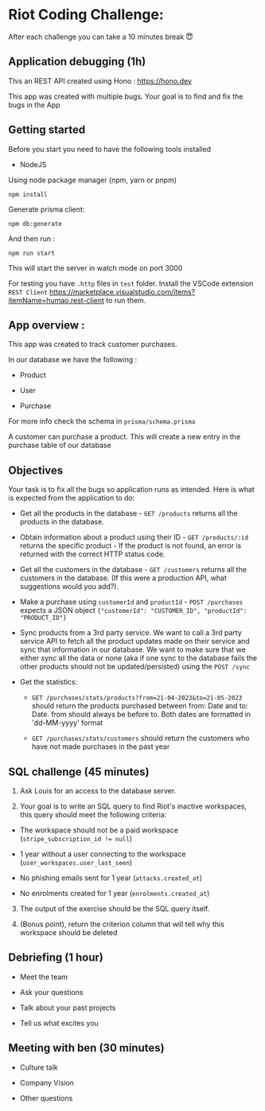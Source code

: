 # Riot Coding Challenge:

After each challenge you can take a 10 minutes break 😇

## Application debugging (1h)

This an REST API created using Hono : https://hono.dev

This app was created with multiple bugs. Your goal is to find and fix the bugs in the App

## Getting started

Before you start you need to have the following tools installed

- NodeJS

Using node package manager (npm, yarn or pnpm)

`npm install`

Generate prisma client:

`npm db:generate`

And then run :

`npm run start`

This will start the server in watch mode on port 3000

For testing you have `.http` files in `test` folder. Install the VSCode extension `REST Client` https://marketplace.visualstudio.com/items?itemName=humao.rest-client to run them.

## App overview :

This app was created to track customer purchases.

In our database we have the following :

- Product

- User

- Purchase

For more info check the schema in `prisma/schema.prisma`

A customer can purchase a product. This will create a new entry in the purchase table of our database

## Objectives

Your task is to fix all the bugs so application runs as intended. Here is what is expected from the application to do:

- Get all the products in the database - `GET /products` returns all the products in the database.

- Obtain information about a product using their ID - `GET /products/:id` returns the specific product - If the product is not found, an error is returned with the correct HTTP status code.

- Get all the customers in the database - `GET /customers` returns all the customers in the database. (If this were a production API, what suggestions would you add?).

- Make a purchase using `customerId` and `productId` - `POST /purchases` expects a JSON object `{"customerId": "CUSTOMER_ID", "productId": "PRODUCT_ID"}`

- Sync products from a 3rd party service. We want to call a 3rd party service API to fetch all the product updates made on their service and sync that information in our database. We want to make sure that we either sync all the data or none (aka if one sync to the database fails the other products should not be updated/persisted) using the `POST /sync`

- Get the statistics:

  - `GET /purchases/stats/products?from=21-04-2023&to=21-05-2023` should return the products purchased between from: Date and to: Date. from should always be before to. Both dates are formatted in 'dd-MM-yyyy' format

  - `GET /purchases/stats/customers` should return the customers who have not made purchases in the past year

## SQL challenge (45 minutes)

1. Ask Louis for an access to the database server.

2. Your goal is to write an SQL query to find Riot's inactive workspaces, this query should meet the following criteria:

- The workspace should not be a paid workspace (`stripe_subscription_id != null`)

- 1 year without a user connecting to the workspace (`user_workspaces.user_last_seen`)

- No phishing emails sent for 1 year (`attacks.created_at`)

- No enrolments created for 1 year (`enrolments.created_at`)

3. The output of the exercise should be the SQL query itself.

4. (Bonus point), return the criterion column that will tell why this workspace should be deleted

## Debriefing (1 hour)

- Meet the team

- Ask your questions

- Talk about your past projects

- Tell us what excites you

## Meeting with ben (30 minutes)

- Culture talk

- Company Vision

- Other questions
